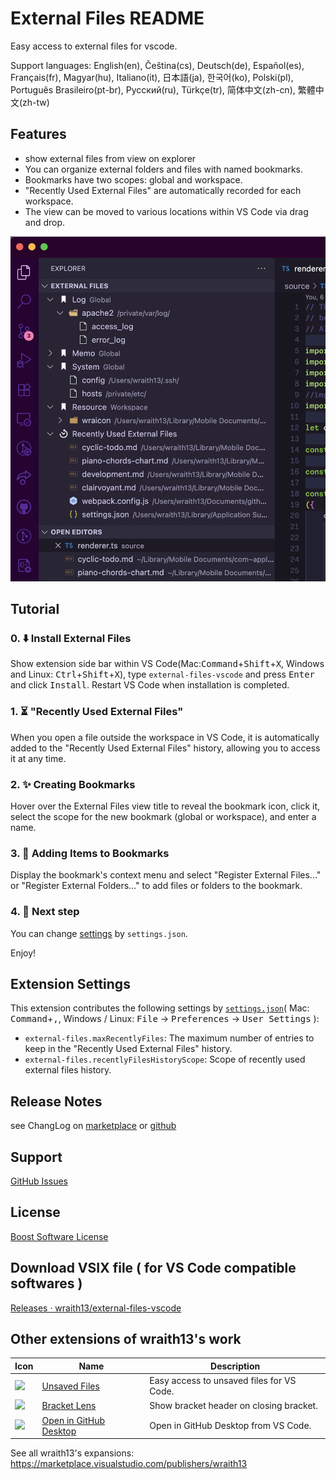 # External Files README

Easy access to external files for vscode.

Support languages: English(en), Čeština(cs), Deutsch(de), Español(es), Français(fr), Magyar(hu), Italiano(it), 日本語(ja), 한국어(ko), Polski(pl), Português Brasileiro(pt-br), Русский(ru), Türkçe(tr), 简体中文(zh-cn), 繁體中文(zh-tw)

## Features

* show external files from view on explorer
* You can organize external folders and files with named bookmarks.
* Bookmarks have two scopes: global and workspace.
* "Recently Used External Files" are automatically recorded for each workspace.
* The view can be moved to various locations within VS Code via drag and drop.

![screen shot: View on Explorer](./images/screenshot.png)

## Tutorial

### 0. ⬇️ Install External Files

Show extension side bar within VS Code(Mac:<kbd>Command</kbd>+<kbd>Shift</kbd>+<kbd>X</kbd>, Windows and Linux: <kbd>Ctrl</kbd>+<kbd>Shift</kbd>+<kbd>X</kbd>), type `external-files-vscode` and press <kbd>Enter</kbd> and click <kbd>Install</kbd>. Restart VS Code when installation is completed.

### 1. ⏳ "Recently Used External Files"

When you open a file outside the workspace in VS Code, it is automatically added to the "Recently Used External Files" history, allowing you to access it at any time.

### 2. ✨ Creating Bookmarks

Hover over the External Files view title to reveal the bookmark icon, click it, select the scope for the new bookmark (global or workspace), and enter a name.

### 3. 🔖 Adding Items to Bookmarks

Display the bookmark's context menu and select "Register External Files..." or "Register External Folders..." to add files or folders to the bookmark.

### 4. 🔧 Next step

You can change [settings](#extension-settings) by `settings.json`.

Enjoy!

## Extension Settings

This extension contributes the following settings by [`settings.json`](https://code.visualstudio.com/docs/customization/userandworkspace#_creating-user-and-workspace-settings)( Mac: <kbd>Command</kbd>+<kbd>,</kbd>, Windows / Linux: <kbd>File</kbd> -> <kbd>Preferences</kbd> -> <kbd>User Settings</kbd> ):

* `external-files.maxRecentlyFiles`: The maximum number of entries to keep in the "Recently Used External Files" history.
* `external-files.recentlyFilesHistoryScope`: Scope of recently used external files history.

## Release Notes

see ChangLog on [marketplace](https://marketplace.visualstudio.com/items/wraith13.external-files-vscode/changelog) or [github](https://github.com/wraith13/external-files-vscode/blob/master/CHANGELOG.md)

## Support

[GitHub Issues](https://github.com/wraith13/external-files-vscode/issues)

## License

[Boost Software License](https://github.com/wraith13/external-files-vscode/blob/master/LICENSE_1_0.txt)

## Download VSIX file ( for VS Code compatible softwares )

[Releases · wraith13/external-files-vscode](https://github.com/wraith13/external-files-vscode/releases)

## Other extensions of wraith13's work

|Icon|Name|Description|
|---|---|---|
|![](https://wraith13.gallerycdn.vsassets.io/extensions/wraith13/unsaved-files-vscode/2.1.1/1562823380255/Microsoft.VisualStudio.Services.Icons.Default) |[Unsaved Files](https://marketplace.visualstudio.com/items?itemName=wraith13.unsaved-files-vscode)|Easy access to unsaved files for VS Code.|
|![](https://wraith13.gallerycdn.vsassets.io/extensions/wraith13/bracket-lens/1.0.0/1603272166087/Microsoft.VisualStudio.Services.Icons.Default) |[Bracket Lens](https://marketplace.visualstudio.com/items?itemName=wraith13.bracket-lens)|Show bracket header on closing bracket.|
|![](https://wraith13.gallerycdn.vsassets.io/extensions/wraith13/open-in-github-desktop/1.4.3/1658183901851/Microsoft.VisualStudio.Services.Icons.Default) |[Open in GitHub Desktop](https://marketplace.visualstudio.com/items?itemName=wraith13.zoombar-vscode)|Open in GitHub Desktop from VS Code.|

See all wraith13's expansions: <https://marketplace.visualstudio.com/publishers/wraith13>
